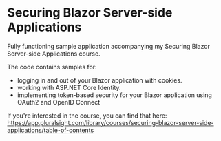 # Securing Blazor Server-side Applications
Fully functioning sample application accompanying my Securing Blazor Server-side Applications course.  

The code contains samples for: 
- logging in and out of your Blazor application with cookies.
- working with ASP.NET Core Identity. 
- implementing token-based security for your Blazor application using OAuth2 and OpenID Connect

If you're interested in the course, you can find that here: https://app.pluralsight.com/library/courses/securing-blazor-server-side-applications/table-of-contents
